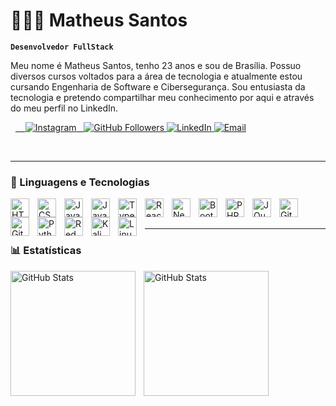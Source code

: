 # 👩🏻‍💻 Matheus Santos

**`Desenvolvedor FullStack`**

Meu nome é Matheus Santos, tenho 23 anos e sou de Brasília. Possuo diversos cursos voltados para a área de tecnologia e atualmente estou cursando Engenharia de Software e Cibersegurança. Sou entusiasta da tecnologia e pretendo compartilhar meu conhecimento por aqui e através do meu perfil no LinkedIn.

<p align="left">
  <a href="https://www.instagram.com/s_m4theuss?igsh=NXptMGIwZzIzYzU4&utm_source=qr">
    <img alt="Instagram" title="Siga-me no Instagram" src="https://custom-icon-badges.demolab.com/badge/Instagram-Siga%20me-000?style=for-the-badge&logo=instagram&logoColor=white"/>
  </a>
  <a href="https://github.com/Smatheus-dev">
    <img alt="GitHub Followers" title="Siga-me no GitHub" src="https://custom-icon-badges.demolab.com/github/followers/smatheus-dev?color=000&labelColor=1155ba&style=for-the-badge&logo=person-add&label=Follow&logoColor=white"/>
  </a>
  <a href="SEU_LINK_LINKEDIN">
    <img alt="LinkedIn" title="Conecte-se comigo no LinkedIn" src="https://custom-icon-badges.demolab.com/badge/LinkedIn-Conecte--se-000?style=for-the-badge&logo=linkedin-in&logoColor=white"/>
  </a>
  <a href="mailto:SEU_ENDERECO_DE_EMAIL">
    <img alt="Email" title="Envie-me um e-mail" src="https://custom-icon-badges.demolab.com/badge/-Email-000?style=for-the-badge&logo=mail&logoColor=white"/>
  </a>
</p>
<br/>
<hr>

### 🤖 Linguagens e Tecnologias

<img 
    align="left" 
    alt="HTML"
    title="HTML" 
    width="30px" 
    style="padding-right: 10px;" 
    src="https://cdn.jsdelivr.net/gh/devicons/devicon@latest/icons/html5/html5-original.svg" 
/>
<img 
    align="left" 
    alt="CSS" 
    title="CSS"
    width="30px" 
    style="padding-right: 10px;" 
    src="https://cdn.jsdelivr.net/gh/devicons/devicon@latest/icons/css3/css3-original.svg" 
/>
<img 
    align="left" 
    alt="Java" 
    title="Java"
    width="30px" 
    style="padding-right: 10px;" 
   src="https://cdn.jsdelivr.net/gh/devicons/devicon@latest/icons/java/java-original-wordmark.svg" 
/>
<img 
    align="left" 
    alt="JavaScript" 
    title="JavaScript"
    width="30px" 
    style="padding-right: 10px;" 
    src="https://cdn.jsdelivr.net/gh/devicons/devicon@latest/icons/javascript/javascript-original.svg" 
/>
<img 
    align="left" 
    alt="TypeScript"
    title="TypeScript" 
    width="30px" 
    style="padding-right: 10px;" 
    src="https://cdn.jsdelivr.net/gh/devicons/devicon@latest/icons/typescript/typescript-original.svg" 
/>
<img 
    align="left" 
    alt="React"
    title="React" 
    width="30px" 
    style="padding-right: 10px;" 
    src="https://cdn.jsdelivr.net/gh/devicons/devicon@latest/icons/react/react-original.svg" 
/>
<img 
    align="left" 
    alt="Next.js" 
    title="Next.js"
    width="30px" 
    style="padding-right: 10px;" 
    src="https://cdn.jsdelivr.net/gh/devicons/devicon@latest/icons/nextjs/nextjs-original.svg" 
/>
<img 
    align="left" 
    alt="Bootstrap"
    title="Bootstrap" 
    width="30px" 
    style="padding-right: 10px;" 
    src="https://cdn.jsdelivr.net/gh/devicons/devicon@latest/icons/bootstrap/bootstrap-original.svg" 
/>
<img 
    align="left" 
    alt="PHP" 
    title="PHP"
    width="30px" 
    style="padding-right: 10px;" 
    src="https://cdn.jsdelivr.net/gh/devicons/devicon@latest/icons/php/php-original.svg" 
/>
<img 
    align="left" 
    alt="JQuery" 
    title="JQuery"
    width="30px" 
    style="padding-right: 10px;" 
    src="https://cdn.jsdelivr.net/gh/devicons/devicon@latest/icons/jquery/jquery-original.svg" 
/>
<img 
    align="left" 
    alt="Git" 
    title="Git"
    width="30px" 
    style="padding-right: 10px;" 
    src="https://cdn.jsdelivr.net/gh/devicons/devicon@latest/icons/git/git-original.svg" 
/>
<img 
    align="left" 
    alt="GitHub" 
    title="GitHub"
    width="30px" 
    style="padding-right: 10px;" 
    src="https://cdn.jsdelivr.net/gh/devicons/devicon@latest/icons/github/github-original.svg"
/>
<img 
    align="left" 
    alt="Python" 
    title="Python"
    width="30px" 
    style="padding-right: 10px;" 
    src="https://cdn.jsdelivr.net/gh/devicons/devicon@latest/icons/python/python-original.svg" 
/>
<img 
    align="left" 
    alt="RedHat" 
    title="RedHat"
    width="30px" 
    style="padding-right: 10px;" 
    src="https://cdn.jsdelivr.net/gh/devicons/devicon@latest/icons/redhat/redhat-original-wordmark.svg" 
/>

<img 
    align="left" 
    alt="Kali Linux" 
    title="Kali Linux"
    width="30px" 
    style="padding-right: 10px;" 
     src="https://cdn.jsdelivr.net/gh/devicons/devicon@latest/icons/llvm/llvm-plain.svg"
/>
<img 
    align="left" 
    alt="Linux" 
    title="Linux"
    width="30px" 
    style="padding-right: 10px;" 
    src="https://cdn.jsdelivr.net/gh/devicons/devicon@latest/icons/linux/linux-original.svg" 
/>  

<br/>
<br/>
<hr>

### 📊 Estatísticas

<p>
  <img 
    align="left" 
    alt="GitHub Stats" 
    height="200" 
    style="padding-right: 10px;" 
    src="https://github-readme-stats.vercel.app/api?username=smatheus-dev&show_icons=true&theme=dark&include_all_commits=true&locale=pt-br" 
  />

<img 
      align="left" 
      alt="GitHub Stats" 
      height="200" 
      src="https://github-readme-stats.vercel.app/api/top-langs/?username=smatheus-dev&theme=dark&layout=compact&custom_title=Tecnologias&langs_count=9" 
  />

</p>
